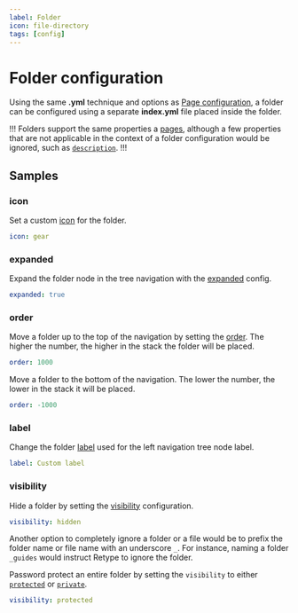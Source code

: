 ```yaml
---
label: Folder
icon: file-directory
tags: [config]
---
```

# Folder configuration

Using the same **.yml** technique and options as [Page configuration](/configuration/page.md), a folder can be configured using a separate **index.yml** file placed inside the folder.

!!!
Folders support the same properties a [pages](/configuration/page.md), although a few properties that are not applicable in the context of a folder configuration would be ignored, such as [`description`](/configuration/page.md#description).
!!!

## Samples

### icon

Set a custom [icon](/configuration/page.md#icon) for the folder.

```yml index.yml
icon: gear
```

### expanded

Expand the folder node in the tree navigation with the [expanded](/configuration/page.md#expanded) config.

```yml index.yml
expanded: true
```

### order

Move a folder up to the top of the navigation by setting the [order](/configuration/page.md#order). The higher the number, the higher in the stack the folder will be placed.

```yml index.yml
order: 1000
```

Move a folder to the bottom of the navigation. The lower the number, the lower in the stack it will be placed.

```yml index.yml
order: -1000
```

### label

Change the folder [label](/configuration/page.md#label) used for the left navigation tree node label.

```yml index.yml
label: Custom label
```

### visibility

Hide a folder by setting the [visibility](/configuration/page.md#visibility) configuration.

```yml index.yml
visibility: hidden
```

Another option to completely ignore a folder or a file would be to prefix the folder name or file name with an underscore `_`. For instance, naming a folder `_guides` would instruct Retype to ignore the folder.

Password protect an entire folder by setting the `visibility` to either [`protected`](page.md#protected) or [`private`](page.md#private).

```yml index.yml
visibility: protected
```